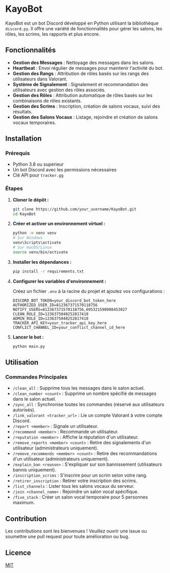 # KayoBot

KayoBot est un bot Discord développé en Python utilisant la bibliothèque `discord.py`. Il offre une variété de fonctionnalités pour gérer les salons, les rôles, les scrims, les rapports et plus encore.

## **Fonctionnalités**

- **Gestion des Messages** : Nettoyage des messages dans les salons.
- **Heartbeat** : Envoi régulier de messages pour maintenir l'activité du bot.
- **Gestion des Rangs** : Attribution de rôles basés sur les rangs des utilisateurs dans Valorant.
- **Système de Signalement** : Signalement et recommandation des utilisateurs avec gestion des rôles associés.
- **Gestion des Rôles** : Attribution automatique de rôles basés sur les combinaisons de rôles existants.
- **Gestion des Scrims** : Inscription, création de salons vocaux, suivi des résultats.
- **Gestion des Salons Vocaux** : Listage, rejoindre et création de salons vocaux temporaires.

## **Installation**

### **Prérequis**

- Python 3.8 ou supérieur
- Un bot Discord avec les permissions nécessaires
- Clé API pour `tracker.gg`

### **Étapes**

1. **Cloner le dépôt :**

    ```bash
    git clone https://github.com/your_username/KayoBot.git
    cd KayoBot
    ```

2. **Créer et activer un environnement virtuel :**

    ```bash
    python -m venv venv
    # Sur Windows
    venv\Scripts\activate
    # Sur macOS/Linux
    source venv/bin/activate
    ```

3. **Installer les dépendances :**

    ```bash
    pip install -r requirements.txt
    ```

4. **Configurer les variables d'environnement :**

    Créez un fichier `.env` à la racine du projet et ajoutez vos configurations :

    ```
    DISCORD_BOT_TOKEN=your_discord_bot_token_here
    AUTHORIZED_USER_ID=812367371570118756
    NOTIFY_USERS=812367371570118756,695321590908453027
    CLEAN_ROLE_ID=1236375048252817418
    ADMIN_ROLE_ID=1236375048252817418
    TRACKER_API_KEY=your_tracker_api_key_here
    CONFLICT_CHANNEL_ID=your_conflict_channel_id_here
    ```

5. **Lancer le bot :**

    ```bash
    python main.py
    ```

## **Utilisation**

### **Commandes Principales**

- `/clean_all` : Supprime tous les messages dans le salon actuel.
- `/clean_number <count>` : Supprime un nombre spécifié de messages dans le salon actuel.
- `/sync_all` : Synchronise toutes les commandes (réservé aux utilisateurs autorisés).
- `/link_valorant <tracker_url>` : Lie un compte Valorant à votre compte Discord.
- `/report <member>` : Signale un utilisateur.
- `/recommend <member>` : Recommande un utilisateur.
- `/reputation <member>` : Affiche la réputation d'un utilisateur.
- `/remove_reports <member> <count>` : Retire des signalements d'un utilisateur (administrateurs uniquement).
- `/remove_recommends <member> <count>` : Retire des recommandations d'un utilisateur (administrateurs uniquement).
- `/explain_ban <reason>` : S'expliquer sur son bannissement (utilisateurs bannis uniquement).
- `/inscription_scrims` : S'inscrire pour un scrim selon votre rang.
- `/retirer_inscription` : Retirer votre inscription des scrims.
- `/list_channels` : Lister tous les salons vocaux du serveur.
- `/join <channel_name>` : Rejoindre un salon vocal spécifique.
- `/five_stack` : Créer un salon vocal temporaire pour 5 personnes maximum.

## **Contribution**

Les contributions sont les bienvenues ! Veuillez ouvrir une issue ou soumettre une pull request pour toute amélioration ou bug.

## **Licence**

[MIT](LICENSE)

